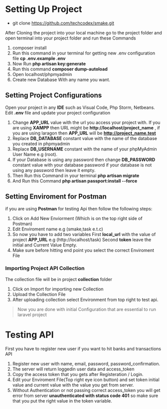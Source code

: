 # Setting Up Project

- git clone https://github.com/techcodex/smake.git

After Cloning the project into your local machine go to the project folder and open
terminal into your project folder and run these Commands

1. composer install
2. Run this command in your terminal for getting new .env configuration file 
**cp .env.example .env**
3. Now Run **php artisan key:generate**
4. Run this command **composer dump-autoload**
5. Open localhost/phpmyadmin
6. Create new Database With any name you want.


## Setting Project Configurations

Open your project in any **IDE** such as Visual Code, Php Storm, Netbeans. Edit **.env**
file and update your project configuration

1. Change **APP_URL** value with the url you access your project with. If you are using **XAMPP**
   then URL might be **http://localhost/project_name** , if you are using laragon then **APP_URL** will be **http://project_name.test**
2. Replace **DB_DATABASE** constant value with the name of the database you created in phpmyadmin
3. Replace **DB_USERNAME** constant with the name of your phpMyAdmin User Name e.g (root).
4. If your Database is using any password then change **DB_PASSWORD** constant value with
   your database password if your database is not using any password then leave it empty.
7. Then Run this Command in your terminal **php artisan migrate**
8. And Run this Command **php artisan passport:install --force**
## Setting Enviroment for Postman

if you are using **Postman** for testing Api then follow the following steps:

1. Click on Add New Enviorment (Which is on the top right side of Postman)
2. Edit Enviroment name e.g (smake,task e.t.c)
3. So now you have to add two variables
   First **local_url** with the value of project **APP_URL** e.g (http://localhost/task)
   Second **token** leave the initial and Current Value Empty.
4. Make sure before hitting end point you select the correct Enviroment File

### Importing Project API Collection

The collection file will be in project **collection** folder

1. Click on Import for importing new Collection
2. Upload the Collection File
3. After uploading collection select Environment from top right to test api.

> Now you are done with initial Configuration that are essential to run laravel project

# Testing API

First you have to register new user if you want to hit banks and transactions API

1. Register new user with name, email, password, password_confirmation.
2. The server will return loggedin user data and access_token
3. Copy the access token that you gets after Registeration / Login.
4. Edit your Enviroment File(Top right eye icon button) and set token initial value and current value with the value you get from server.
5. Without Authentication or not passing correct access_token you will get error from server **unauthenticated with status code 401** so make sure that you put the right value in the token variable.
